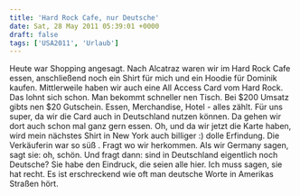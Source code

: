 ```yaml
---
title: 'Hard Rock Cafe, nur Deutsche'
date: Sat, 28 May 2011 05:39:01 +0000
draft: false
tags: ['USA2011', 'Urlaub']
---
```


Heute war Shopping angesagt. Nach Alcatraz waren wir im Hard Rock Cafe essen, anschließend noch ein Shirt für mich und ein Hoodie für Dominik kaufen. Mittlerweile haben wir auch eine All Access Card vom Hard Rock. Das lohnt sich schon. Man bekommt schneller nen Tisch. Bei $200 Umsatz gibts nen $20 Gutschein. Essen, Merchandise, Hotel - alles zählt. Für uns super, da wir die Card auch in Deutschland nutzen können. Da gehen wir dort auch schon mal ganz gern essen. Oh, und da wir jetzt die Karte haben, wird mein nächstes Shirt in New York auch billiger :) dolle Erfindung. Die Verkäuferin war so süß . Fragt wo wir herkommen. Als wir Germany sagen, sagt sie: oh, schön. Und fragt dann: sind in Deutschland eigentlich noch Deutsche? Sie habe den Eindruck, die seien alle hier. Ich muss sagen, sie hat recht. Es ist erschreckend wie oft man deutsche Worte in Amerikas Straßen hört.